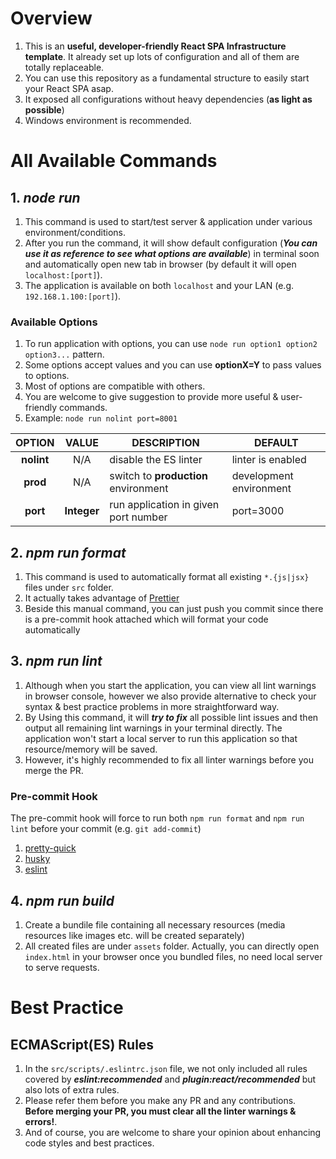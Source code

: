 # Overview
1. This is an **useful, developer-friendly React SPA Infrastructure template**. It already set up lots of configuration and all of them are totally replaceable.
2. You can use this repository as a fundamental structure to easily start your React SPA asap.
3. It exposed all configurations without heavy dependencies (**as light as possible**)
4. Windows environment is recommended.

# All Available Commands
## 1. _node run_
1. This command is used to start/test server & application under various environment/conditions.
2. After you run the command, it will show default configuration (_**You can use it as reference to see what options are available**_) in terminal soon and automatically open new tab in browser (by default it will open `localhost:[port]`).
3. The application is available on both `localhost` and your LAN (e.g. `192.168.1.100:[port]`).

### Available Options
1. To run application with options, you can use `node run option1 option2 option3...` pattern.
2. Some options accept values and you can use **optionX=Y** to pass values to options.
3. Most of options are compatible with others.
4. You are welcome to give suggestion to provide more useful & user-friendly commands.
5. Example: `node run nolint port=8001`

| OPTION | VALUE | DESCRIPTION | DEFAULT |
| :---: | :---: | ------------- | ------------- |
| **nolint**  | N/A | disable the ES linter | linter is enabled |
| **prod**  | N/A | switch to **production** environment | development environment  |
| **port**  | **Integer** | run application in given port number | port=3000  |

## 2. _npm run format_
1. This command is used to automatically format all existing `*.{js|jsx}` files under `src` folder.
2. It actually takes advantage of [Prettier](https://github.com/prettier/prettier)
3. Beside this manual command, you can just push you commit since there is a pre-commit hook attached which will format your code automatically

## 3. _npm run lint_
1. Although when you start the application, you can view all lint warnings in browser console, however we also provide alternative to check your syntax & best practice problems in more straightforward way.
2. By Using this command, it will _**try to fix**_ all possible lint issues and then output all remaining lint warnings in your terminal directly. The application won't start a local server to run this application so that resource/memory will be saved.
3. However, it's highly recommended to fix all linter warnings before you merge the PR.

### Pre-commit Hook
The pre-commit hook will force to run both `npm run format` and `npm run lint` before your commit (e.g. `git add-commit`)
1. [pretty-quick](https://github.com/azz/pretty-quick)
2. [husky](https://github.com/typicode/husky)
3. [eslint](https://github.com/eslint/eslint)

## 4. _npm run build_
1. Create a bundile file containing all necessary resources (media resources like images etc. will be created separately)
2. All created files are under `assets` folder. Actually, you can directly open `index.html` in your browser once you bundled files, no need local server to serve requests.

# Best Practice
## ECMAScript(ES) Rules
1. In the `src/scripts/.eslintrc.json` file, we not only included all rules covered by _**eslint:recommended**_ and _**plugin:react/recommended**_ but also lots of extra rules.
2. Please refer them before you make any PR and any contributions. **Before merging your PR, you must clear all the linter warnings & errors!**.
3. And of course, you are welcome to share your opinion about enhancing code styles and best practices.
